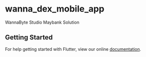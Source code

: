 # wanna_dex_mobile_app

WannaByte Studio Maybank Solution

## Getting Started

For help getting started with Flutter, view our online
[documentation](https://flutter.io/).
